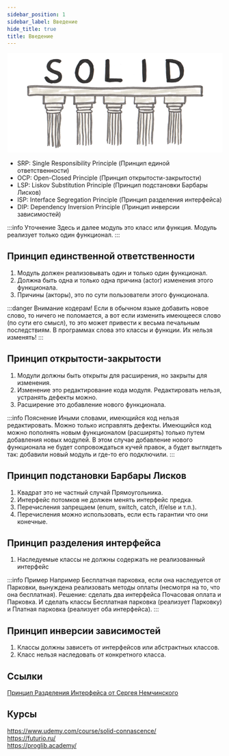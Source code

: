 ```yaml
---
sidebar_position: 1
sidebar_label: Введение
hide_title: true
title: Введение
---
```


![intro](./intro.png)

- SRP: Single Responsibility Principle (Принцип единой ответственности)  
- OCP: Open-Closed Principle (Принцип открытости-закрытости)  
- LSP: Liskov Substitution Principle (Принцип подстановки Барбары Лисков)  
- ISP: Interface Segregation Principle (Принцип разделения интерфейса)  
- DIP: Dependency Inversion Principle (Принцип инверсии зависимостей)  

:::info Уточнение
Здесь и далее модуль это класс или функция. Модуль реализует только один функционал.
:::

Принцип единственной ответственности
------------------------------------

1. Модуль должен реализовывать один и только один функционал.
2. Должна быть одна и только одна причина (actor) изменения этого функционала.
3. Причины (акторы), это по сути пользователи этого функционала.

:::danger Внимание кодерам!
Если в обычном языке добавить новое слово, то ничего не поломается,
а вот если изменить имеющееся слово (по сути его смысл),
то это может привести к весьма печальным последствиям.
В программах слова это классы и функции. Их нельзя изменять!
:::

Принцип открытости-закрытости
-----------------------------

1. Модули должны быть открыты для расширения, но закрыты для изменения.
2. Изменение это редактирование кода модуля. Редактировать нельзя, устранять дефекты можно.
3. Расширение это добавление нового функционала.

:::info Пояснение
Иными словами, имеющийся код нельзя редактировать. Можно только исправлять дефекты.
Имеющийся код можно пополнять новым функционалом (расширять) только путем добавления новых модулей.
В этом случае добавление нового функционала не будет сопровождаться кучей правок, 
а будет выглядеть так: добавили новый модуль и где-то его подключили.
:::

Принцип подстановки Барбары Лисков
----------------------------------

1. Квадрат это не частный случай Прямоугольника. 
2. Интерфейс потомков не должен менять интерфейс предка.   
3. Перечисления запрещаем (enum, switch, catch, if/else и т.п.).
4. Перечисления можно использовать, если есть гарантии что они конечные.

Принцип разделения интерфейса
-----------------------------

1. Наследуемые классы не должны содержать не реализованный интерфейс

:::info Пример
Например Бесплатная парковка, если она наследуется от Парковки, вынуждена реализовать
методы оплаты (несмотря на то, что она бесплатная). Решение: сделать два интерфейса Почасовая оплата и Парковка.
И сделать классы Бесплатная парковка (реализует Парковку) и Платная парковка (реализует оба интерфейса).
:::

Принцип инверсии зависимостей
-----------------------------

1. Классы должны зависеть от интерфейсов или абстрактных классов.
2. Класс нельзя наследовать от конкретного класса.

Ссылки
------

[Принцип Разделения Интерфейса от Сергея Немчинского](https://www.youtube.com/watch?v=d9RJqf2o_Sw)

Курсы
-----

https://www.udemy.com/course/solid-connascence/  
https://futurio.ru/  
https://proglib.academy/  